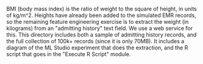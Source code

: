 BMI (body mass index) is the ratio of weight to the square of height, in units of kg/m^2. Heights have already been added to the simulated EMR records, so the remaining feature engineering exercise is to extract the weight (in kilograms) from an "admitting history" text field. We use a web service for this. This directory includes both a sample of admitting history records, and the full collection of 100k+ records (since it is only 70MB). It includes a diagram of the ML Studio experiment that does the extraction, and the R script that goes in the "Execute R Script" module.
